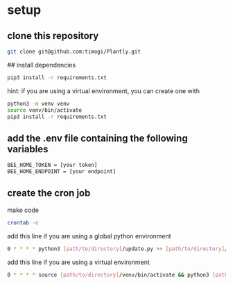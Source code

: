 # setup

## clone this repository

```bash
git clone git@github.com:timogi/Plantly.git
```

## install dependencies

```bash
pip3 install -r requirements.txt
```

hint: if you are using a virtual environment, you can create one with

```bash
python3 -m venv venv
source venv/bin/activate
pip3 install -r requirements.txt
```

## add the .env file containing the following variables

```bash
BEE_HOME_TOKEN = [your token]
BEE_HOME_ENDPOINT = [your endpoint]
```

## create the cron job

make code 
```bash
crontab -e
```

add this line if you are using a global python environment


```bash
0 * * * * python3 [path/to/directory]/update.py >> [path/to/directory]/update.log 2>&1
```

add this line if you are using a virtual environment

```bash
0 * * * * source [path/to/directory]/venv/bin/activate && python3 [path/to/directory]/update.py >> [path/to/directory]/update.log 2>&1
```



